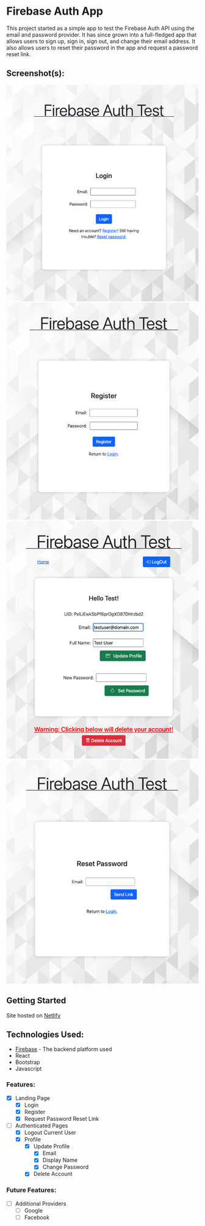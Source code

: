 # Firebase Auth App
This project started as a simple app to test the Firebase Auth API using the email and password provider. It has since grown into a full-fledged app that allows users to sign up, sign in, sign out, and change their email address. It also allows users to reset their password in the app and request a password reset link. 

## Screenshot(s):
![Login](screens/login.png)
![Register](screens/register.png)
![Profile](screens/profile.png)
![Reset Password](screens/reset.png)

## Getting Started
Site hosted on [Netlify](https://dreamy-marigold-41a0c2.netlify.app)

## Technologies Used: 
* [Firebase](https://firebase.google.com/) - The backend platform used
* React
* Bootstrap
* Javascript

### Features:
- [x] Landing Page
  - [x] Login
  - [x] Register
  - [x] Request Password Reset Link
- [ ] Authenticated Pages
  - [x] Logout Current User
  - [x] Profile
    - [x] Update Profile
      - [x] Email
      - [x] Display Name
      - [x] Change Password
    - [x] Delete Account

### Future Features:
- [ ] Additional Providers
  - [ ] Google
  - [ ] Facebook
